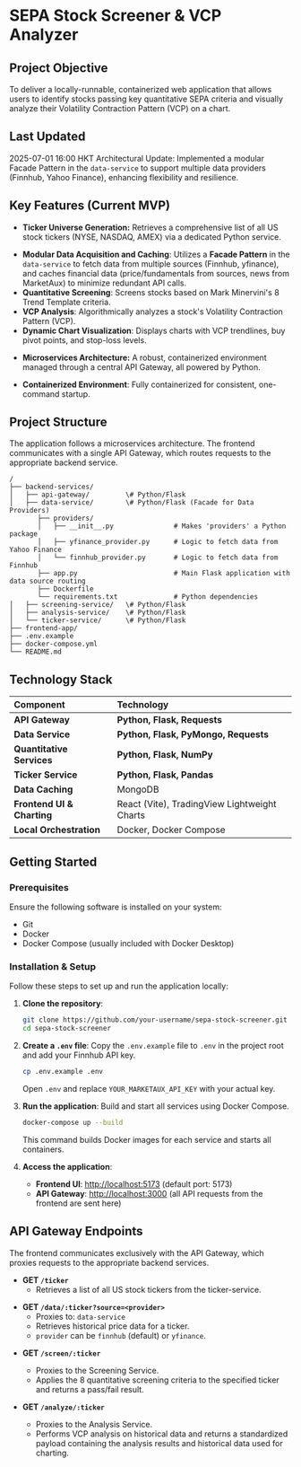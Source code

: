 # SEPA Stock Screener & VCP Analyzer

## Project Objective
To deliver a locally-runnable, containerized web application that allows users to identify stocks passing key quantitative SEPA criteria and visually analyze their Volatility Contraction Pattern (VCP) on a chart.

## Last Updated
2025-07-01 16:00 HKT
Architectural Update: Implemented a modular Facade Pattern in the `data-service` to support multiple data providers (Finnhub, Yahoo Finance), enhancing flexibility and resilience.

## Key Features (Current MVP)
* **Ticker Universe Generation:** Retrieves a comprehensive list of all US stock tickers (NYSE, NASDAQ, AMEX) via a dedicated Python service. 
- **Modular Data Acquisition and Caching**: Utilizes a **Facade Pattern** in the `data-service` to fetch data from multiple sources (Finnhub, yfinance), and caches financial data (price/fundamentals from sources, news from MarketAux) to minimize redundant API calls.  
- **Quantitative Screening**: Screens stocks based on Mark Minervini's 8 Trend Template criteria.
- **VCP Analysis**: Algorithmically analyzes a stock's Volatility Contraction Pattern (VCP).
- **Dynamic Chart Visualization**: Displays charts with VCP trendlines, buy pivot points, and stop-loss levels.
* **Microservices Architecture:** A robust, containerized environment managed through a central API Gateway, all powered by Python.
- **Containerized Environment**: Fully containerized for consistent, one-command startup.

## Project Structure
The application follows a microservices architecture. The frontend communicates with a single API Gateway, which routes requests to the appropriate backend service.

```
/  
├── backend-services/  
│   ├── api-gateway/         \# Python/Flask  
│   ├── data-service/        \# Python/Flask (Facade for Data Providers)
       ├── providers/
       │   ├── __init__.py               # Makes 'providers' a Python package
       │   ├── yfinance_provider.py      # Logic to fetch data from Yahoo Finance
       │   └── finnhub_provider.py       # Logic to fetch data from Finnhub
       ├── app.py                        # Main Flask application with data source routing
       ├── Dockerfile
       └── requirements.txt              # Python dependencies
│   ├── screening-service/   \# Python/Flask  
│   ├── analysis-service/    \# Python/Flask  
│   └── ticker-service/      \# Python/Flask  
├── frontend-app/  
├── .env.example  
├── docker-compose.yml  
└── README.md
```

## Technology Stack

| Component | Technology |
| :---- | :---- |
| **API Gateway** | **Python, Flask, Requests** |
| **Data Service** | **Python, Flask, PyMongo, Requests** |
| **Quantitative Services** | **Python, Flask, NumPy** |
| **Ticker Service** | **Python, Flask, Pandas** |
| **Data Caching** | MongoDB |
| **Frontend UI & Charting** | React (Vite), TradingView Lightweight Charts |
| **Local Orchestration** | Docker, Docker Compose |

## Getting Started

### Prerequisites
Ensure the following software is installed on your system:
- Git
- Docker
- Docker Compose (usually included with Docker Desktop)

### Installation & Setup
Follow these steps to set up and run the application locally:

1. **Clone the repository**:
   ```bash
   git clone https://github.com/your-username/sepa-stock-screener.git
   cd sepa-stock-screener
   ```

2. **Create a `.env` file**:
   Copy the `.env.example` file to `.env` in the project root and add your Finnhub API key.
   ```bash
   cp .env.example .env
   ```
   Open `.env` and replace `YOUR_MARKETAUX_API_KEY` with your actual key.

3. **Run the application**:
   Build and start all services using Docker Compose.
   ```bash
   docker-compose up --build
   ```
   This command builds Docker images for each service and starts all containers.

4. **Access the application**:
   - **Frontend UI**: [http://localhost:5173](http://localhost:5173) (default port: 5173)
   - **API Gateway**: [http://localhost:3000](http://localhost:3000) (all API requests from the frontend are sent here)

## API Gateway Endpoints
The frontend communicates exclusively with the API Gateway, which proxies requests to the appropriate backend services.

- **GET `/ticker`** 
  - Retrieves a list of all US stock tickers from the ticker-service.  

* **GET `/data/:ticker?source=<provider>`**
    * Proxies to: `data-service`
    * Retrieves historical price data for a ticker.
    * `provider` can be `finnhub` (default) or `yfinance`.

- **GET `/screen/:ticker`**  
  - Proxies to the Screening Service.  
  - Applies the 8 quantitative screening criteria to the specified ticker and returns a pass/fail result.

- **GET `/analyze/:ticker`**  
  - Proxies to the Analysis Service.  
  - Performs VCP analysis on historical data and returns a standardized payload containing the analysis results and historical data used for charting.